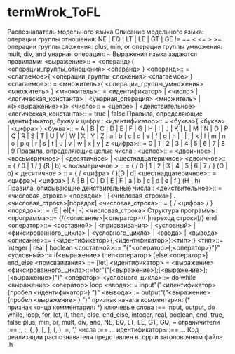 # termWrok_ToFL
Распознаватель модельного языка
Описание модельного языка:
операции группы отношения: NE | EQ | LT | LE | GT | GE
                           !=   ==    <   <=    >   >=
операции группы сложения: plus, min, or
операции группы умножения: mult, div, and
унарная операция: ~
Выражения языка задаются правилами:
<выражение>:: = <операнд>{ <операции_группы_отношения> <операнд> }
<операнд>:: = <слагаемое>{ <операции_группы_сложения> <слагаемое> }
<слагаемое>:: = <множитель>{ <операции_группы_умножения> <множитель> }
<множитель>:: = <идентификатор> | <число> | <логическая_константа> |
<унарная_операция> <множитель> | «(»<выражение>«)»
<число>:: = <целое> | <действительное>
<логическая_константа>:: = true | false
Правила, определяющие идентификатор, букву и цифру :
<идентификатор>:: = <буква>{ <буква> | <цифра> }
<буква>:: = A | B | C | D | E | F | G | H | I | J | K | L | M | N | O | P | Q | R | S | T |
U | V | W | X | Y | Z | a | b | c | d | e | f | g | h | i | j | k | l | m | n | o | p
q | r | s | t | u | v | w | x | y | z
<цифра>:: = 0 | 1 | 2 | 3 | 4 | 5 | 6 | 7 | 8 | 9
Правила, определяющие целые числа :
<целое>:: = <двоичное> | <восьмеричное> | <десятичное> |
<шестнадцатеричное>
<двоичное>:: = { / 0 | 1 / } (B | b)
< восьмеричное > :: = { / 0 | 1 | 2 | 3 | 4 | 5 | 6 | 7 / } (O | o)
< десятичное > :: = { / <цифра> / }[D | d]
<шестнадцатеричное>:: = <цифра>{ <цифра> | A | B | C | D | E | F | a | b |
 c | d | e | f } (H | h)
Правила, описывающие действительные числа :
<действительное>:: = <числовая_строка> <порядок> |
[<числовая_строка>] . <числовая_строка>[порядок]
<числовая_строка>:: = { / <цифра> / }
<порядок>:: = (E | e)[+| -] <числовая_строка>
Структура программы:
<программа>::= {/(<опиcание>|<оператор>)(:|переход строки)/} end
<оператор>::= <составной> | <присваивания> | <условный> | 
<фиксированного_цикла> | <условного_цикла> | <ввода> |
<вывода>
<опиcание>::= {<идентификатор>{,<идентификатор>}:<тип>;}
<тип>::= integer | real | boolean
<составной>::= "{"<оператор>{;<оператор>}"}"
<условный>::= if<выражение> then<оператор> [else <оператор>] end_else
<присваивания> ::= [let] <идентификатор> = <выражение>
<фиксированного_цикла>::=for"("[<выражение>];[<выражение>];[<выражение>]")" <оператор> 
<условного_цикла>::= do while <выражение> <оператор> loop
<ввода>::= input"("<идентификатор> {пробел <идентификатор>} ")"
<вывода>::= output"("<выражение> {пробел <выражение> } ")"
признак начала комментария: (*  
признак конца комментария:    *)
ключевые слова :== input, output, do while, loop, for, let, if, then, else, end_else, integer, real, boolean, end, true, false
plus, min, or, mult, div, and, NE, EQ, LT, LE, GT, GQ, ~
ограничители :== ;, :, {, }, [, ], (, ), =, ','
числа :== ...
идентификаторы :== ...
Код реализации распознавателя представлен в .cpp и заголовочном файле .h
